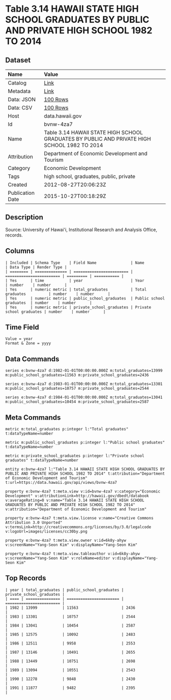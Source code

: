 # Table 3.14 HAWAII STATE HIGH SCHOOL GRADUATES BY PUBLIC AND PRIVATE HIGH SCHOOL 1982 TO 2014

## Dataset

| Name | Value |
| :--- | :---- |
| Catalog | [Link](https://catalog.data.gov/dataset/table-3-14-hawaii-state-high-school-graduates-by-public-and-private-high-school-1982-to-20-5289b) |
| Metadata | [Link](https://data.hawaii.gov/api/views/bvnw-4za7) |
| Data: JSON | [100 Rows](https://data.hawaii.gov/api/views/bvnw-4za7/rows.json?max_rows=100) |
| Data: CSV | [100 Rows](https://data.hawaii.gov/api/views/bvnw-4za7/rows.csv?max_rows=100) |
| Host | data.hawaii.gov |
| Id | bvnw-4za7 |
| Name | Table 3.14 HAWAII STATE HIGH SCHOOL GRADUATES BY PUBLIC AND PRIVATE HIGH SCHOOL 1982 TO 2014 |
| Attribution | Department of Economic Development and Tourism |
| Category | Economic Development |
| Tags | high school, graduates, public, private |
| Created | 2012-08-27T20:06:23Z |
| Publication Date | 2015-10-27T00:18:29Z |

## Description

Source: University of Hawai'i, Institutional Research and Analysis Office, records.

## Columns

```ls
| Included | Schema Type    | Field Name               | Name                     | Data Type | Render Type |
| ======== | ============== | ======================== | ======================== | ========= | =========== |
| Yes      | time           | year                     | Year                     | number    | number      |
| Yes      | numeric metric | total_graduates          | Total graduates          | number    | number      |
| Yes      | numeric metric | public_school_graduates  | Public school graduates  | number    | number      |
| Yes      | numeric metric | private_school_graduates | Private school graduates | number    | number      |
```

## Time Field

```ls
Value = year
Format & Zone = yyyy
```

## Data Commands

```ls
series e:bvnw-4za7 d:1982-01-01T00:00:00.000Z m:total_graduates=13999 m:public_school_graduates=11563 m:private_school_graduates=2436

series e:bvnw-4za7 d:1983-01-01T00:00:00.000Z m:total_graduates=13301 m:public_school_graduates=10757 m:private_school_graduates=2544

series e:bvnw-4za7 d:1984-01-01T00:00:00.000Z m:total_graduates=13041 m:public_school_graduates=10454 m:private_school_graduates=2587
```

## Meta Commands

```ls
metric m:total_graduates p:integer l:"Total graduates" t:dataTypeName=number

metric m:public_school_graduates p:integer l:"Public school graduates" t:dataTypeName=number

metric m:private_school_graduates p:integer l:"Private school graduates" t:dataTypeName=number

entity e:bvnw-4za7 l:"Table 3.14 HAWAII STATE HIGH SCHOOL GRADUATES BY PUBLIC AND PRIVATE HIGH SCHOOL 1982 TO 2014" t:attribution="Department of Economic Development and Tourism" t:url=https://data.hawaii.gov/api/views/bvnw-4za7

property e:bvnw-4za7 t:meta.view v:id=bvnw-4za7 v:category="Economic Development" v:attributionLink=http://hawaii.gov/dbedt/databook v:averageRating=0 v:name="Table 3.14 HAWAII STATE HIGH SCHOOL GRADUATES BY PUBLIC AND PRIVATE HIGH SCHOOL 1982 TO 2014" v:attribution="Department of Economic Development and Tourism"

property e:bvnw-4za7 t:meta.view.license v:name="Creative Commons Attribution 3.0 Unported" v:termsLink=http://creativecommons.org/licenses/by/3.0/legalcode v:logoUrl=images/licenses/cc30by.png

property e:bvnw-4za7 t:meta.view.owner v:id=6k8y-ahyw v:screenName="Yang-Seon Kim" v:displayName="Yang-Seon Kim"

property e:bvnw-4za7 t:meta.view.tableauthor v:id=6k8y-ahyw v:screenName="Yang-Seon Kim" v:roleName=editor v:displayName="Yang-Seon Kim"
```

## Top Records

```ls
| year | total_graduates | public_school_graduates | private_school_graduates | 
| ==== | =============== | ======================= | ======================== | 
| 1982 | 13999           | 11563                   | 2436                     | 
| 1983 | 13301           | 10757                   | 2544                     | 
| 1984 | 13041           | 10454                   | 2587                     | 
| 1985 | 12575           | 10092                   | 2483                     | 
| 1986 | 12511           | 9958                    | 2553                     | 
| 1987 | 13146           | 10491                   | 2655                     | 
| 1988 | 13449           | 10751                   | 2698                     | 
| 1989 | 13094           | 10551                   | 2543                     | 
| 1990 | 12278           | 9848                    | 2430                     | 
| 1991 | 11877           | 9482                    | 2395                     | 
```